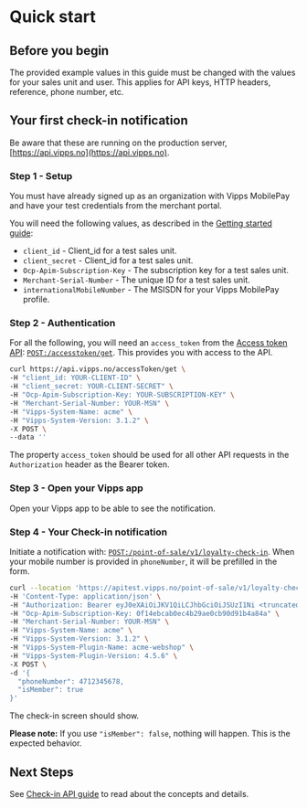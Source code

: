 <!-- START_METADATA
---
title: Quick start for the Check-in API
sidebar_label: Quick start
sidebar_position: 20
description: Quick steps for getting started with the Check-in API.
toc_min_heading_level: 2
toc_max_heading_level: 5
pagination_next: null
pagination_prev: null
---

import ApiSchema from '@theme/ApiSchema';
import Tabs from '@theme/Tabs';
import TabItem from '@theme/TabItem';

END_METADATA -->

# Quick start

## Before you begin

The provided example values in this guide must be changed with the values for your sales unit and user.
This applies for API keys, HTTP headers, reference, phone number, etc.

## Your first check-in notification

Be aware that these are running on the production server, [https://api.vipps.no](https://api.vipps.no).

### Step 1 - Setup

You must have already signed up as an organization with Vipps MobilePay and have
your test credentials from the merchant portal.

You will need the following values, as described in the
[Getting started guide](https://developer.vippsmobilepay.com/docs/getting-started):

* `client_id` - Client_id for a test sales unit.
* `client_secret` - Client_id for a test sales unit.
* `Ocp-Apim-Subscription-Key` - The subscription key for a test sales unit.
* `Merchant-Serial-Number` - The unique ID for a test sales unit.
* `internationalMobileNumber` - The MSISDN for your Vipps MobilePay profile.

### Step 2 - Authentication

For all the following, you will need an `access_token` from the
[Access token API](https://developer.vippsmobilepay.com/docs/APIs/access-token-api):
[`POST:/accesstoken/get`](https://developer.vippsmobilepay.com/api/access-token#tag/Authorization-Service/operation/fetchAuthorizationTokenUsingPost).
This provides you with access to the API.

```bash
curl https://api.vipps.no/accessToken/get \
-H "client_id: YOUR-CLIENT-ID" \
-H "client_secret: YOUR-CLIENT-SECRET" \
-H "Ocp-Apim-Subscription-Key: YOUR-SUBSCRIPTION-KEY" \
-H "Merchant-Serial-Number: YOUR-MSN" \
-H "Vipps-System-Name: acme" \
-H "Vipps-System-Version: 3.1.2" \
-X POST \
--data ''
```


The property `access_token` should be used for all other API requests in the `Authorization` header as the Bearer token.

### Step 3 - Open your Vipps app

Open your Vipps app to be able to see the notification.

### Step 4 - Your Check-in notification

Initiate a notification with: [`POST:/point-of-sale/v1/loyalty-check-in`](https://developer.vippsmobilepay.com/api/check-in#tag/point-of-sale/operation/initiateLoyaltyCheckIn).
When your mobile number
is provided in `phoneNumber`, it will be prefilled in the form.

```bash
curl --location 'https://apitest.vipps.no/point-of-sale/v1/loyalty-check-in' \
-H 'Content-Type: application/json' \
-H "Authorization: Bearer eyJ0eXAiOiJKV1QiLCJhbGciOiJSUzI1Ni <truncated>" \
-H "Ocp-Apim-Subscription-Key: 0f14ebcab0ec4b29ae0cb90d91b4a84a" \
-H "Merchant-Serial-Number: YOUR-MSN" \
-H "Vipps-System-Name: acme" \
-H "Vipps-System-Version: 3.1.2" \
-H "Vipps-System-Plugin-Name: acme-webshop" \
-H "Vipps-System-Plugin-Version: 4.5.6" \
-X POST \
-d '{
  "phoneNumber": 4712345678,
  "isMember": true
}'
```

The check-in screen should show.

**Please note:** If you use `"isMember": false`, nothing will happen. This is the expected behavior.

## Next Steps

See [Check-in API guide](vipps-check-in-api.md) to read about the concepts and details.
